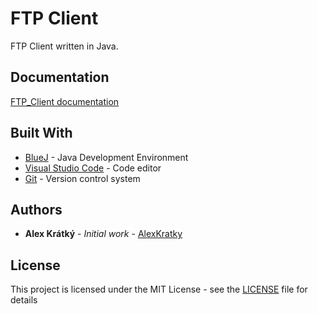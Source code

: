 # FTP Client
FTP Client written in Java. 

## Documentation
[FTP_Client documentation](https://tssoft.cz/FTP/)

## Built With

* [BlueJ](https://www.bluej.org/) - Java Development Environment
* [Visual Studio Code](https://code.visualstudio.com/) - Code editor
* [Git](https://git-scm.com/) - Version control system 

## Authors

* **Alex Krátký** - *Initial work* - [AlexKratky](https://github.com/AlexKratky)

## License

This project is licensed under the MIT License - see the [LICENSE](LICENSE) file for details
